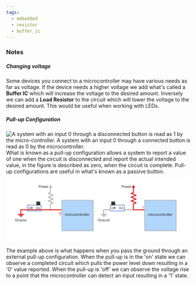 ```yaml
---
tags:
  - embedded
  - resistor
  - buffer_ic
---
```


### Notes

##### Changing voltage
Some devices you connect to a microcontroller may have various needs as far as voltage. If the device needs a higher voltage we add what's called a **Buffer IC** which will increase the voltage to the desired amount. Inversely we can add a **Load Resistor** to the circuit which will lower the voltage to the desired amount. This would be useful when working with LEDs.

##### Pull-up Configuration
![A system with an input 0 through a disconnected button is read as 1 by the micro-controller. A system with an input 0 through a connected button is read as 0 by the microcontroller.](https://zytools.zybooks.com/zyAuthor/ProgEmbSys/26/IMAGES/embedded_image_1_26234ff4-3288-8394-5346-c297ed6d4dcf_bDnKtBRH5if6dBP4VK7n.png)
What is known as a pull-up configuration allows a system to report a value of one when the circuit is disconnected and report the actual intended value, in the figure is described as zero, when the circuit is complete. Pull-up configurations are useful in what's known as a passive button. 

<img src="../Resources/Pull-up config example.png">

The example above is what happens when you pass the ground through an external pull-up configuration. When the pull-up is in the 'on' state we can observe a completed circuit which pulls the power level down resulting in a '0' value reported. When the pull-up is 'off' we can observe the voltage rise to a point that the microcontroller can detect an input resulting in a '1' state.

